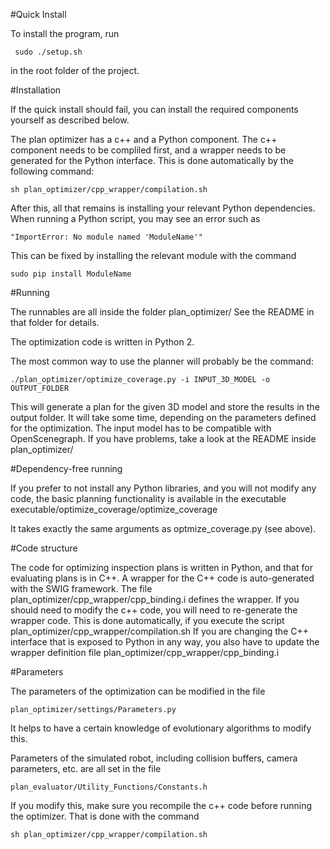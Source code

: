 #Quick Install

To install the program, run

     sudo ./setup.sh

in the root folder of the project.

#Installation

If the quick install should fail, you can install the required components yourself as described below.

The plan optimizer has a c++ and a Python component. The c++ component needs to be compliled first, and a wrapper needs to be generated for the Python interface. This is done automatically by the following command:

    sh plan_optimizer/cpp_wrapper/compilation.sh

After this, all that remains is installing your relevant Python dependencies. When running a Python script, you may see an error such as

    "ImportError: No module named 'ModuleName'"

This can be fixed by installing the relevant module with the command

    sudo pip install ModuleName

#Running

The runnables are all inside the folder plan_optimizer/
See the README in that folder for details.

The optimization code is written in Python 2.

The most common way to use the planner will probably be the command:

    ./plan_optimizer/optimize_coverage.py -i INPUT_3D_MODEL -o OUTPUT_FOLDER

This will generate a plan for the given 3D model and store the results in the output folder. It will take some time, depending on the parameters defined for the optimization. The input model has to be compatible with OpenScenegraph. If you have problems, take a look at the README inside plan_optimizer/


#Dependency-free running

If you prefer to not install any Python libraries, and you will not modify any code, the basic planning functionality is available in the executable
    executable/optimize_coverage/optimize_coverage

It takes exactly the same arguments as optmize_coverage.py (see above).


#Code structure

The code for optimizing inspection plans is written in Python, and that for evaluating plans is in C++.
A wrapper for the C++ code is auto-generated with the SWIG framework.
The file plan_optimizer/cpp_wrapper/cpp_binding.i defines the wrapper.
If you should need to modify the c++ code, you will need to re-generate the wrapper code. This is done automatically, if you execute the script
plan_optimizer/cpp_wrapper/compilation.sh
If you are changing the C++ interface that is exposed to Python in any way, you also have to update the wrapper definition file
plan_optimizer/cpp_wrapper/cpp_binding.i

#Parameters

The parameters of the optimization can be modified in the file

    plan_optimizer/settings/Parameters.py

It helps to have a certain knowledge of evolutionary algorithms to modify this.

Parameters of the simulated robot, including collision buffers, camera parameters, etc. are all set in the file

    plan_evaluator/Utility_Functions/Constants.h

If you modify this, make sure you recompile the c++ code before running the optimizer. That is done with the command

    sh plan_optimizer/cpp_wrapper/compilation.sh